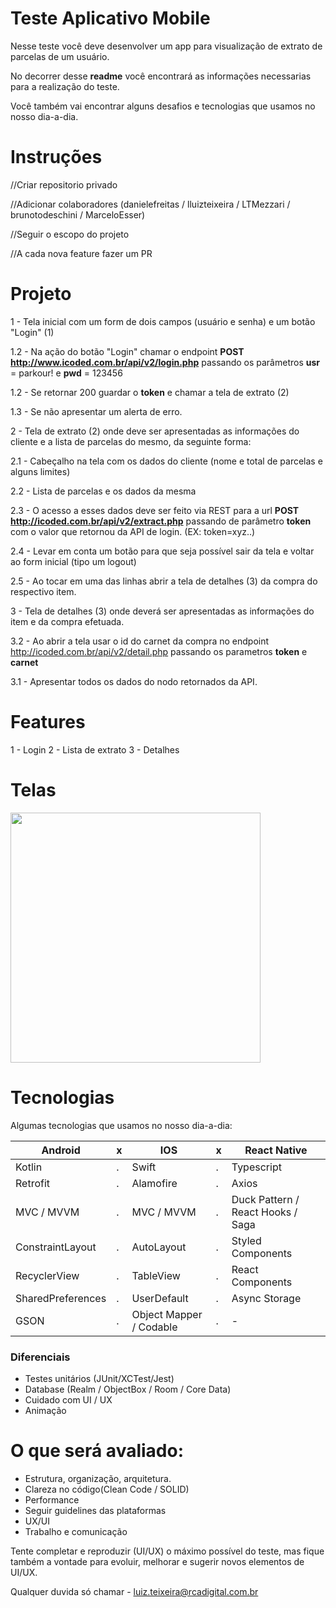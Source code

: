 # Teste Aplicativo Mobile
Nesse teste você deve desenvolver um app para visualização de extrato de parcelas de um usuário.

No decorrer desse **readme** você encontrará as informações necessarias para a realização do teste.

Você também vai encontrar alguns desafios e tecnologias que usamos no nosso dia-a-dia.

# Instruções
//Criar repositorio privado

//Adicionar colaboradores (danielefreitas / lluizteixeira / LTMezzari / brunotodeschini / MarceloEsser)

//Seguir o escopo do projeto

//A cada nova feature fazer um PR

# Projeto
 1 - Tela inicial com um form de dois campos (usuário e senha) e um botão "Login" (1)
 
   1.2 - Na ação do botão "Login" chamar o endpoint **POST http://www.icoded.com.br/api/v2/login.php** passando os parâmetros **usr** = parkour! e **pwd** = 123456
   
   1.2 - Se retornar 200 guardar o **token** e chamar a tela de extrato (2) 
   
   1.3 - Se não apresentar um alerta de erro.
   
 2 - Tela de extrato (2) onde deve ser apresentadas as informações do cliente e a lista de parcelas do mesmo, da seguinte forma: 
 
   2.1 - Cabeçalho na tela com os dados do cliente (nome e total de parcelas e alguns limites) 
   
   2.2 - Lista de parcelas e os dados da mesma 
   
   2.3 - O acesso a esses dados deve ser feito via REST para a url **POST http://icoded.com.br/api/v2/extract.php** passando de parâmetro **token** com o valor que retornou da API de login. (EX: token=xyz..)
   
   2.4 - Levar em conta um botão para que seja possível sair da tela e voltar ao form inicial (tipo um logout)
   
   2.5 - Ao tocar em uma das linhas abrir a tela de detalhes (3) da compra do respectivo item.
   
 3 - Tela de detalhes (3) onde deverá ser apresentadas as informações do item e da compra efetuada.
 
   3.2 - Ao abrir a tela usar o id do carnet da compra no endpoint http://icoded.com.br/api/v2/detail.php passando os parametros **token** e **carnet**
   
   3.1 - Apresentar todos os dados do nodo retornados da API.

# Features
1 - Login
2 - Lista de extrato
3 - Detalhes

# Telas

<p align="left">
  <p>
    <img src="http://icoded.com.br/faca-um-app/img/test_flow.png" alt="" data-canonical-src="http://icoded.com.br/faca-um-app/img/test_flow.png" height="400" />
  </p>
</p>

# Tecnologias
Algumas tecnologias que usamos no nosso dia-a-dia:

|  Android | x | IOS  | x | React Native  |
|---|---|---|---|---|
| Kotlin  | . |  Swift | . |  Typescript |
| Retrofit  | . |  Alamofire | . |  Axios |
| MVC / MVVM | . | MVC / MVVM  | . | Duck Pattern / React Hooks / Saga  |
| ConstraintLayout  | . | AutoLayout  | . | Styled Components  |
| RecyclerView  | . | TableView  | . | React Components  |
| SharedPreferences | . | UserDefault  | . | Async Storage  |
| GSON | . | Object Mapper / Codable  | . | -  |

### Diferenciais
- Testes unitários (JUnit/XCTest/Jest)
- Database (Realm / ObjectBox / Room / Core Data)
- Cuidado com UI / UX
- Animação

# O que será avaliado:
- Estrutura, organização, arquitetura.
- Clareza no código(Clean Code / SOLID)
- Performance
- Seguir guidelines das plataformas
- UX/UI
- Trabalho e comunicação

Tente completar e reproduzir (UI/UX) o máximo possível do teste, mas fique também a vontade para evoluir, melhorar e sugerir novos elementos de UI/UX.

Qualquer duvida só chamar - luiz.teixeira@rcadigital.com.br
